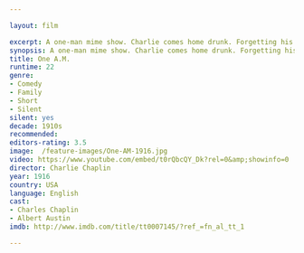 ```yaml
---

layout: film

excerpt: A one-man mime show. Charlie comes home drunk. Forgetting his key, he climbs in through the window, climbs back out with the key, and goes through the door. The rest are equilibrium gags, the central one being with his collapsible wall-bed.
synopsis: A one-man mime show. Charlie comes home drunk. Forgetting his key, he climbs in through the window, climbs back out with the key, and goes through the door. The rest are equilibrium gags, the central one being with his collapsible wall-bed.
title: One A.M. 
runtime: 22
genre: 
- Comedy
- Family
- Short
- Silent
silent: yes
decade: 1910s
recommended: 
editors-rating: 3.5
image:  /feature-images/One-AM-1916.jpg 
video: https://www.youtube.com/embed/t0rQbcQY_Dk?rel=0&amp;showinfo=0
director: Charlie Chaplin
year: 1916
country: USA
language: English 
cast:
- Charles Chaplin
- Albert Austin
imdb: http://www.imdb.com/title/tt0007145/?ref_=fn_al_tt_1

---
```

